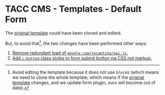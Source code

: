# TACC CMS - Templates - Default Form

The [original template] could have been cloned and edited.

But, to avoid that[^1], the two changes have been performed other ways:

1. [Remove redundant load of `google.com/recaptcha/api.js`.][1]
2. [Add `c-button` class styles to form submit button via CSS not markup.][2]

[^1]: Avoid editing the template because it does not use `block`s (which means we need to clone the whole template; which means if the [original template] changes, and we update form plugin, ours will become out of date).

[original template]: https://github.com/avryhof/djangocms-forms/blob/30f4643/djangocms_forms/templates/djangocms_forms/form_template/default.html
[1]: https://github.com/avryhof/djangocms-forms/pull/12
[2]: ../../../static/site_cms/css/src/_imports/components/django.cms.forms.css#L103
